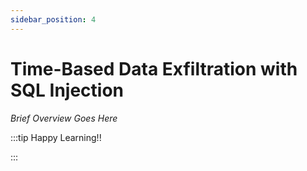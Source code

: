 ```yaml
---
sidebar_position: 4
---
```


# Time-Based Data Exfiltration with SQL Injection

_Brief Overview Goes Here_

:::tip Happy Learning!!

<QuestButton text="Go To Quest" link="" />

:::
